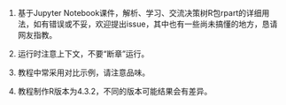 1. 基于Jupyter Notebook课件，解析、学习、交流决策树R包rpart的详细用法，如有错误或不妥，欢迎提出issue，其中也有一些尚未搞懂的地方，恳请网友指教。

1. 运行时注意上下文，不要“断章”运行。

1. 教程中常采用对比示例，请注意品味。

1. 教程制作R版本为4.3.2，不同的版本可能结果会有差异。
